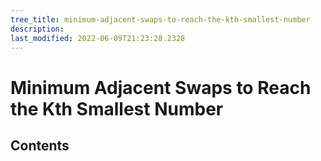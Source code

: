 ```yaml
---
tree_title: minimum-adjacent-swaps-to-reach-the-kth-smallest-number
description: 
last_modified: 2022-06-09T21:23:28.2328
---
```


# Minimum Adjacent Swaps to Reach the Kth Smallest Number

## Contents
